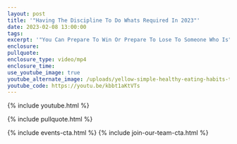 ```yaml
---
layout: post
title: '"Having The Discipline To Do Whats Required In 2023"'
date: 2023-02-08 13:00:00
tags:
excerpt: '"You Can Prepare To Win Or Prepare To Lose To Someone Who Is"'
enclosure:
pullquote:
enclosure_type: video/mp4
enclosure_time:
use_youtube_image: true
youtube_alternate_image: /uploads/yellow-simple-healthy-eating-habits-tips-youtube-thumbnail.png
youtube_code: https://youtu.be/kbbt1aKtVTs
---
```

{% include youtube.html %}

{% include pullquote.html %}

{% include events-cta.html %} {% include join-our-team-cta.html %}